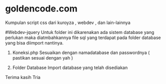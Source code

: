 # goldencode.com
Kumpulan script css dari kuroyza , webdev , dan lain-lainnya

#Webdev-jquery
Untuk folder ini dikarenakan ada sistem database yang perlukan maka diatmbahkannya file sql yang terdapat pada folder database yang bisa diimport nantinya.

1. Koneksi.php
Sesuaikan dengan namadatabase dan passwordnya ( pastikan sesuai dengan yah )

2. Folder Database
Import database yang telah disediakan

Terima kasih
Tria